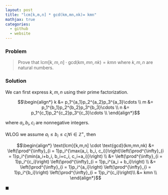 ```yaml
---
layout: post
title: "lcm[k,m,n] * gcd(km,mn,nk)= kmn"
mathjax: true
categories:
  - github
  - website
---
```


### Problem
> Prove that $\text{lcm}[k,m,n] \cdot \text{gcd}(km,mn,nk)= kmn$ where $k,m,n$ are natural numbers.

### Solution
We can first express $k, m, n$ using their prime factorization.

$$\begin{align*}
k &= p_1^{a_1}p_2^{a_2}p_3^{a_3}\cdots \\
m &= p_1^{b_1}p_2^{b_2}p_3^{b_3}\cdots \\
n &= p_1^{c_1}p_2^{c_2}p_3^{c_3}\cdots \\
\end{align*}$$

where $a_i, b_i, c_i$ are nonnegative integers.

WLOG we assume $a_i \le b_i \le c_i \forall i \in \mathbb{Z^+}$, then

$$\begin{align*}
\text{lcm}[k,m,n] \cdot \text{gcd}(km,mn,nk) &= \left(\prod^{\infty}_{i = 1}p_i^{\max(a_i, b_i, c_i)}\right)\left(\prod^{\infty}_{i = 1}p_i^{\min(a_i+b_i, b_i+c_i, c_i+a_i)}\right) \\
&= \left(\prod^{\infty}_{i = 1}p_i^{c_i}\right) \left(\prod^{\infty}_{i = 1}p_i^{a_i + b_i}\right) \\
&= \left(\prod^{\infty}_{i = 1}p_i^{a_i}\right) \left(\prod^{\infty}_{i = 1}p_i^{b_i}\right) \left(\prod^{\infty}_{i = 1}p_i^{c_i}\right)\\
&= kmn \\
\end{align*}$$

$\blacksquare$
